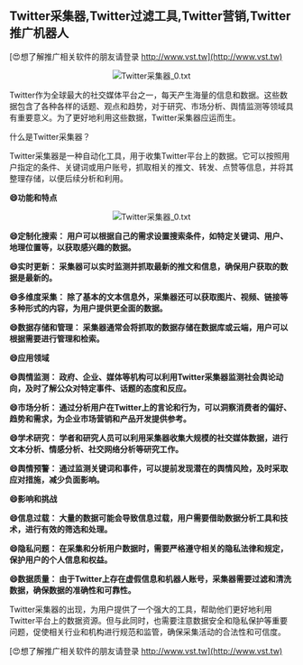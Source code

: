 ## **Twitter采集器,Twitter过滤工具,Twitter营销,Twitter推广机器人**

[😍想了解推广相关软件的朋友请登录 http://www.vst.tw](http://www.vst.tw)

 <center><img src="https://vst.tw/MP4/tuiguang/png/6.png" alt="Twitter采集器_0.txt"></center>

Twitter作为全球最大的社交媒体平台之一，每天产生海量的信息和数据。这些数据包含了各种各样的话题、观点和趋势，对于研究、市场分析、舆情监测等领域具有重要意义。为了更好地利用这些数据，Twitter采集器应运而生。

什么是Twitter采集器？

Twitter采集器是一种自动化工具，用于收集Twitter平台上的数据。它可以按照用户指定的条件、关键词或用户账号，抓取相关的推文、转发、点赞等信息，并将其整理存储，以便后续分析和利用。

**😄功能和特点**

 <center><img src="https://vst.tw/MP4/tuiguang/png/5.png" alt="Twitter采集器_0.txt"></center>

**😄定制化搜索： 用户可以根据自己的需求设置搜索条件，如特定关键词、用户、地理位置等，以获取感兴趣的数据。**

**😄实时更新： 采集器可以实时监测并抓取最新的推文和信息，确保用户获取的数据是最新的。**

**😄多维度采集： 除了基本的文本信息外，采集器还可以获取图片、视频、链接等多种形式的内容，为用户提供更全面的数据。**

**😄数据存储和管理： 采集器通常会将抓取的数据存储在数据库或云端，用户可以根据需要进行管理和检索。**

**😄应用领域**

**😄舆情监测： 政府、企业、媒体等机构可以利用Twitter采集器监测社会舆论动向，及时了解公众对特定事件、话题的态度和反应。**

**😄市场分析： 通过分析用户在Twitter上的言论和行为，可以洞察消费者的偏好、趋势和需求，为企业市场营销和产品开发提供参考。**

**😄学术研究： 学者和研究人员可以利用采集器收集大规模的社交媒体数据，进行文本分析、情感分析、社交网络分析等研究工作。**

**😄舆情预警： 通过监测关键词和事件，可以提前发现潜在的舆情风险，及时采取应对措施，减少负面影响。**

**😄影响和挑战**

**😄信息过载： 大量的数据可能会导致信息过载，用户需要借助数据分析工具和技术，进行有效的筛选和处理。**

**😄隐私问题： 在采集和分析用户数据时，需要严格遵守相关的隐私法律和规定，保护用户的个人信息和权益。**

**😄数据质量： 由于Twitter上存在虚假信息和机器人账号，采集器需要过滤和清洗数据，确保数据的准确性和可靠性。**

Twitter采集器的出现，为用户提供了一个强大的工具，帮助他们更好地利用Twitter平台上的数据资源。但与此同时，也需要注意数据安全和隐私保护等重要问题，促使相关行业和机构进行规范和监管，确保采集活动的合法性和可信度。

[😍想了解推广相关软件的朋友请登录 http://www.vst.tw](http://www.vst.tw)



